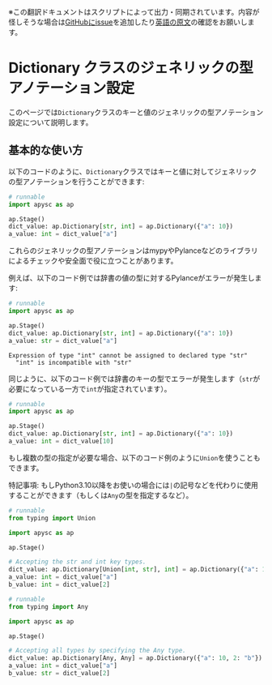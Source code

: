 <span class="inconspicuous-txt">※この翻訳ドキュメントはスクリプトによって出力・同期されています。内容が怪しそうな場合は<a href="https://github.com/simon-ritchie/apysc/issues" target="_blank">GitHubにissue</a>を追加したり[英語の原文](https://simon-ritchie.github.io/apysc/en/dictionary_generic.html)の確認をお願いします。</span>

# Dictionary クラスのジェネリックの型アノテーション設定

このページでは`Dictionary`クラスのキーと値のジェネリックの型アノテーション設定について説明します。

## 基本的な使い方

以下のコードのように、`Dictionary`クラスではキーと値に対してジェネリックの型アノテーションを行うことができます:

```py
# runnable
import apysc as ap

ap.Stage()
dict_value: ap.Dictionary[str, int] = ap.Dictionary({"a": 10})
a_value: int = dict_value["a"]
```

これらのジェネリックの型アノテーションはmypyやPylanceなどのライブラリによるチェックや安全面で役に立つことがあります。

例えば、以下のコード例では辞書の値の型に対するPylanceがエラーが発生します:

```py
# runnable
import apysc as ap

ap.Stage()
dict_value: ap.Dictionary[str, int] = ap.Dictionary({"a": 10})
a_value: str = dict_value["a"]
```

```
Expression of type "int" cannot be assigned to declared type "str"
  "int" is incompatible with "str"
```

同じように、以下のコード例では辞書のキーの型でエラーが発生します（`str`が必要になっている一方で`int`が指定されています）。

```py
# runnable
import apysc as ap

ap.Stage()
dict_value: ap.Dictionary[str, int] = ap.Dictionary({"a": 10})
a_value: int = dict_value[10]
```

もし複数の型の指定が必要な場合、以下のコード例のように`Union`を使うこともできます。

特記事項: もしPython3.10以降をお使いの場合には`|`の記号などを代わりに使用することができます（もしくは`Any`の型を指定するなど）。

```py
# runnable
from typing import Union

import apysc as ap

ap.Stage()

# Accepting the str and int key types.
dict_value: ap.Dictionary[Union[int, str], int] = ap.Dictionary({"a": 10, 2: 20})
a_value: int = dict_value["a"]
b_value: int = dict_value[2]
```

```py
# runnable
from typing import Any

import apysc as ap

ap.Stage()

# Accepting all types by specifying the Any type.
dict_value: ap.Dictionary[Any, Any] = ap.Dictionary({"a": 10, 2: "b"})
a_value: int = dict_value["a"]
b_value: str = dict_value[2]
```